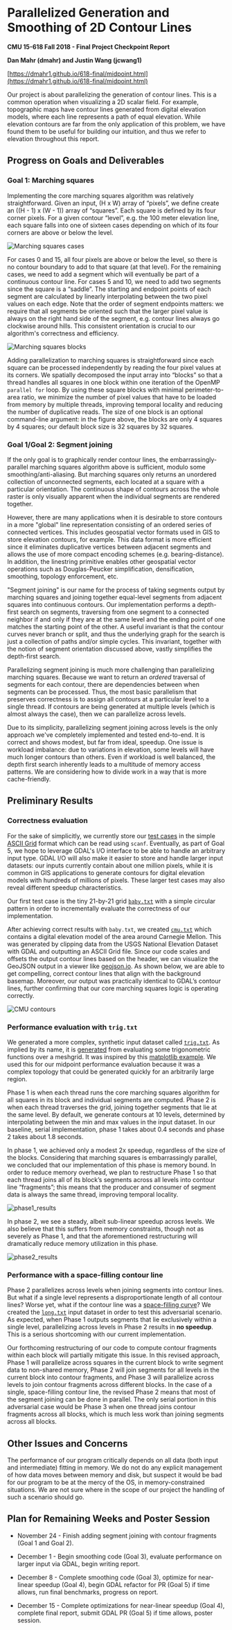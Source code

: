 # Parallelized Generation and Smoothing of 2D Contour Lines

**CMU 15-618 Fall 2018 - Final Project Checkpoint Report**

**Dan Mahr (dmahr) and Justin Wang (jcwang1)**

[https://dmahr1.github.io/618-final/midpoint.html](https://dmahr1.github.io/618-final/midpoint.html)

Our project is about parallelizing the generation of contour lines. This is a common operation when visualizing a 2D scalar field. For example, topographic maps have contour lines generated from digital elevation models, where each line represents a path of equal elevation. While elevation contours are far from the only application of this problem, we have found them to be useful for building our intuition, and thus we refer to elevation throughout this report.

## Progress on Goals and Deliverables

### Goal 1: Marching squares
Implementing the core marching squares algorithm was relatively straightforward. Given an input, (H x W) array of “pixels”, we define create an ((H - 1) x (W - 1)) array of “squares”. Each square is defined by its four corner pixels. For a given contour “level”, e.g. the 100 meter elevation line, each square falls into one of sixteen cases depending on which of its four corners are above or below the level.

![Marching squares cases](MarchingSquares_Page_1.png)

For cases 0 and 15, all four pixels are above or below the level, so there is no contour boundary to add to that square (at that level). For the remaining cases, we need to add a segment which will eventually be part of a continuous contour line. For cases 5 and 10, we need to add two segments since the square is a “saddle”. The starting and endpoint points of each segment are calculated by linearly interpolating between the two pixel values on each edge. Note that the order of segment endpoints matters: we require that all segments be oriented such that the larger pixel value is always on the right hand side of the segment, e.g. contour lines always go clockwise around hills. This consistent orientation is crucial to our algorithm's correctness and efficiency.

![Marching squares blocks](MarchingSquares_Page_2.png)

Adding parallelization to marching squares is straightforward since each square can be processed independently by reading the four pixel values at its corners. We spatially decomposed the input array into “blocks” so that a thread handles all squares in one block within one iteration of the OpenMP `parallel for` loop. By using these square blocks with minimal perimeter-to-area ratio, we minimize the number of pixel values that have to be loaded from memory by multiple threads, improving temporal locality and reducing the number of duplicative reads. The size of one block is an optional command-line argument: in the figure above, the blocks are only 4 squares by 4 squares; our default block size is 32 squares by 32 squares.

### Goal 1/Goal 2: Segment joining

If the only goal is to graphically render contour lines, the embarrassingly-parallel marching squares algorithm above is sufficient, modulo some smoothing/anti-aliasing. But marching squares only returns an unordered collection of unconnected segments, each located at a square with a particular orientation. The continuous shape of contours across the whole raster is only visually apparent when the individual segments are rendered together.

However, there are many applications when it is desirable to store contours in a more "global" line representation consisting of an ordered series of connected vertices. This includes geospatial vector formats used in GIS to store elevation contours, for example. This data format is more efficient since it eliminates duplicative vertices between adjacent segments and allows the use of more compact encoding schemes (e.g. bearing-distance). In addition, the linestring primitive enables other geospatial vector operations such as Douglas-Peucker simplification, densification, smoothing, topology enforcement, etc.

"Segment joining" is our name for the process of taking segments output by marching squares and joining together equal-level segments from adjacent squares into continuous contours. Our implementation performs a depth-first search on segments, traversing from one segment to a connected neighbor if and only if they are at the same level and the ending point of one matches the starting point of the other. A useful invariant is that the contour curves never branch or split, and thus the underlying graph for the search is just a collection of paths and/or simple cycles. This invariant, together with the notion of segment orientation discussed above, vastly simplifies the depth-first search.

Parallelizing segment joining is much more challenging than parallelizing marching squares. Because we want to return an *ordered* traversal of segments for each contour, there are dependencies between when segments can be processed. Thus, the most basic parallelism that preserves correctness is to assign all contours at a particular level to a single thread. If contours are being generated at multiple levels (which is almost always the case), then we can parallelize across levels.

Due to its simplicity, parallelizing segment joining across levels is the only approach we've completely implemented and tested end-to-end. It is correct and shows modest, but far from ideal, speedup. One issue is workload imbalance: due to variations in elevation, some levels will have much longer contours than others. Even if workload is well balanced, the depth first search inherently leads to a multitude of memory access patterns. We are considering how to divide work in a way that is more cache-friendly.

## Preliminary Results

### Correctness evaluation

For the sake of simplicitly, we currently store our [test cases](https://github.com/dmahr1/618-final/tree/master/inputs) in the simple [ASCII Grid](https://en.wikipedia.org/wiki/Esri_grid#ASCII) format which can be read using `scanf`. Eventually, as part of Goal 5, we hope to leverage GDAL's I/O interface to be able to handle an arbitrary input type. GDAL I/O will also make it easier to store and handle larger input datasets: our inputs currently contain about one million pixels, while it is common in GIS applications to generate contours for digital elevation models with hundreds of millions of pixels. These larger test cases may also reveal different speedup characteristics.

Our first test case is the tiny 21-by-21 grid [`baby.txt`](https://github.com/dmahr1/618-final/blob/master/inputs/baby.txt) with a simple circular pattern in order to incrementally evaluate the correctness of our implementation.

After achieving correct results with `baby.txt`, we created [`cmu.txt`](https://github.com/dmahr1/618-final/blob/master/inputs/cmu.txt) which contains a digital elevation model of the area around Carnegie Mellon. This was generated by clipping data from the USGS National Elevation Dataset with GDAL and outputting an ASCII Grid file. Since our code scales and offsets the output contour lines based on the header, we can visualize the GeoJSON output in a viewer like [geojson.io](http://geojson.io/). As shown below, we are able to get compelling, correct contour lines that align with the background basemap. Moreover, our output was practically identical to GDAL’s contour lines, further confirming that our core marching squares logic is operating correctly.

![CMU contours](geojson_screenshot.jpg)

### Performance evaluation with `trig.txt`

We generated a more complex, synthetic input dataset called [`trig.txt`](https://github.com/dmahr1/618-final/blob/master/inputs/trig.txt). As implied by its name, it is [generated](https://github.com/dmahr1/618-final/blob/master/inputs/generate_trig.py) from evaluating some trigonometric functions over a meshgrid. It was inspired by this [matplotlib example](https://matplotlib.org/gallery/images_contours_and_fields/pcolormesh_levels.html#sphx-glr-gallery-images-contours-and-fields-pcolormesh-levels-py). We used this for our midpoint performance evaluation because it was a complex topology that could be generated quickly for an arbitrarily large region.

Phase 1 is when each thread runs the core marching squares algorithm for all squares in its block and individual segments are computed. Phase 2 is when each thread traverses the grid, joining together segments that lie at the same level. By default, we generate contours at 10 levels, determined by interpolating between the min and max values in the input dataset. In our baseline, serial implementation, phase 1 takes about 0.4 seconds and phase 2 takes about 1.8 seconds.

In phase 1, we achieved only a modest 2x speedup, regardless of the size of the blocks. Considering that marching squares is embarrassingly parallel, we concluded that our implementation of this phase is memory bound. In order to reduce memory overhead, we plan to restructure Phase 1 so that each thread joins all of its block’s segments across all levels into contour line “fragments”; this means that the producer and consumer of segment data is always the same thread, improving temporal locality.

![phase1_results](phase1_midpoint.png)

In phase 2, we see a steady, albeit sub-linear speedup across levels. We also believe that this suffers from memory constraints, though not as severely as Phase 1, and that the aforementioned restructuring will dramatically reduce memory utilization in this phase.

![phase2_results](phase2_midpoint.png)

### Performance with a space-filling contour line

Phase 2 parallelizes across levels when joining segments into contour lines. But what if a single level represents a disproportionate length of all contour lines? Worse yet, what if the contour line was a [space-filling curve](https://en.wikipedia.org/wiki/Space-filling_curve)? We created the [`long.txt`](https://github.com/dmahr1/618-final/blob/master/inputs/long.txt) input dataset in order to test this adversarial scenario. As expected, when Phase 1 outputs segments that lie exclusively within a single level, parallelizing across levels in Phase 2 results in **no speedup**. This is a serious shortcoming with our current implementation.

Our forthcoming restructuring of our code to compute contour fragments within each block will partially mitigate this issue. In this revised approach, Phase 1 will parallelize across squares in the current block to write segment data to non-shared memory, Phase 2 will join segments for all levels in the current block into contour fragments, and Phase 3 will parallelize across levels to join contour fragments across different blocks. In the case of a single, space-filling contour line, the revised Phase 2 means that most of the segment joining can be done in parallel. The only serial portion in this adversarial case would be Phase 3 when one thread joins contour fragments across all blocks, which is much less work than joining segments across all blocks.

## Other Issues and Concerns

The performance of our program critically depends on all data (both input and intermediate) fitting in memory. We do not do any explicit management of how data moves between memory and disk, but suspect it would be bad for our program to be at the mercy of the OS, in memory-constrained situations. We are not sure where in the scope of our project the handling of such a scenario should go.

## Plan for Remaining Weeks and Poster Session

- November 24 - Finish adding segment joining with contour fragments (Goal 1 and Goal 2).

- December 1 - Begin smoothing code (Goal 3), evaluate performance on larger input via GDAL, begin writing report.

- December 8 - Complete smoothing code (Goal 3), optimize for near-linear speedup (Goal 4), begin GDAL refactor for PR (Goal 5) if time allows, run final benchmarks, progress on report.

- December 15 - Complete optimizations for near-linear speedup (Goal 4), complete final report, submit GDAL PR (Goal 5) if time allows, poster session.

